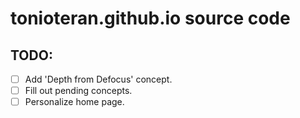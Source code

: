 # tonioteran.github.io source code

## TODO:

- [ ] Add 'Depth from Defocus' concept.
- [ ] Fill out pending concepts.
- [ ] Personalize home page.
